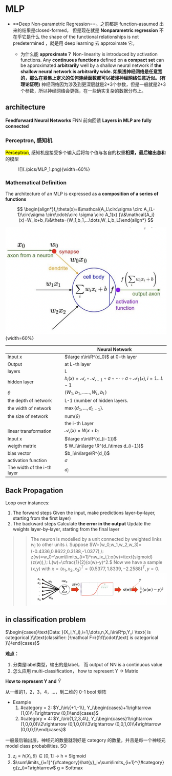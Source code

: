 # MLP

- ==Deep Non-parametric Regression==。之前都是 function-assumed 出来的结果是closed-formed， 但是现在就是 **Nonparametric regression** 不在乎它是什么 the shape of the functional relationships is not predetermined ，就是用 deep learning 去 approximate 它。

    - 为什么能 **approximate？**
    Non-linearity is introduced by activation functions.
    Any **continuous functions** defined on **a compact set** can be approximated **arbitrarily** well by a shallow neural network if **the shallow neural network is arbitrarily wide. 如果浅神经网络是任意宽的，那么在紧集上定义的任何连续函数都可以被浅神经网络任意近似。(有理论证明)**
    神经网络因为涉及到更深层就是2*3个参数，但是一般就是2+3个参数，所以神经网络会更强，在一些确实复杂的数据分布上。

## architecture

**Feedforward Neural Networks** FNN 前向回馈 **Layers in MLP are fully connected**

### Perceptron, 感知机

<div class="grid" markdown>
<p><mark>Perceptron</mark>, 感知机是接受多个输入后将每个值与各自的权重<b>相乘，最后输出总和</b>的模型</p>
<figure markdown="span">![](./pics/MLP_1.png){width=60%}</figure>
</div>

### Mathematical Definition

The architecture of an MLP is expressed as **a composition of a series of functions**

$$
\begin{align*}f_\theta(x)=&\mathcal{A_L\circ\sigma \circ A_{L-1}\circ\sigma \circ\cdots\circ \sigma \circ A_1(x) }\\&\mathcal{A_i}(x)=W_ix+b_i\\&\theta=(W_1,b_1,...\dots,W_L,b_L)\end{align*}
$$

![](./pics/MLP_2.png){width=60%}

|  | Neural Network |
| --- | --- |
| Input x | $\large x\in\R^{d_0}$ at 0-th layer |
| Output | at L-th layer |
| layers | L |
| hidden layer | $h_i(x)=\mathcal{A_i \circ A_{i-1}\circ\sigma \circ\cdots\circ \sigma \circ A_1(x) },i=1...L-1$ |
| $\theta$ | $(W_1,b_1,...\dots,W_L,b_L)$ |
| the depth of network | L-1 (number of hidden layers. |
| the width of  network | $\max\{d_1 , ... , d_{L-1}\}.$ |
| the size of  network | $\text{num}( \theta)$ |
|  | the i-th Layer |
| linear transformation | $\mathcal{A_i}(x)=W_ix+b_i$ |
| Input x | $\large x\in\R^{d_{i-1}}$ |
| weigth matrix | $ W_i\in\large \R^{d_i\times d_{i-1}}$ |
| bias vector | $b_i\in\large\R^{d_i}$ |
| activation function |  $\sigma$ |
| The width of the i-th layer | $d_i$ |

## Back Propagation

Loop over instances:

1. The forward steps
Given the input, make predictions layer-by-layer, starting from the first layer)
2. The backward steps
Calculate **the error in the output**
Update the weights layer-by-layer, starting from the final layer

> > The neuron is modelled by a unit connected by weighted links $w_i$ to other units 𝑖. Suppose $W=(w_0,w_1,w_2,w_3)=(-0.4336,0.8622,0.3188,-1.0377),\: z(w)=w_0+\sum\limits_{i=1}^nw_ix_i,\:o(w)=\text{sigmoid}(z(w)),\: L(w)=\cfrac{1}{2}(o(w)-y)^2.$
> > Now we have a sample (x,y) with $x = (x_1,x_2,x_3)^T = (0.5377,1.8339,-2.2588)^T, y = 0$.
> > ![](./pics/MLP_3.png)

## in classification problem

$\begin{cases}\text{Data: }(X_i,Y_i),i=1,\dots,n,X_i\in\R^p,Y_i \text{ is categorical }\\\text{classifier: }\mathcal F=\{f:f(\cdot)\text{ is categorical }\}\end{cases}$

**难点：**

1. 分类是label类型，输出的是label， 而 output of NN is a continuous value
2. 怎么应用 multi-classification， how to represent Y   $\rightarrow$ Matrix

**How to represent Y and** $\hat{Y}$

从一维的1，2，3，4，…，到二维的 0-1 bool 矩阵

- Example
    1. \#category = 2: $Y_i\in\{+1,-1\}, Y_i\begin{cases}+1\rightarrow (1,0)\\-1\rightarrow (0,1)\end{cases}$
    2. \#category = 4: $Y_i\in\{1,2,3,4\}, Y_i\begin{cases}1\rightarrow (1,0,0,0)\\2\rightarrow (0,1,0,0)\\3\rightarrow (0,0,1,0)\\4\rightarrow (0,0,0,1)\end{cases}$

一般最后输出层，神经元的数量就刚好是 category 的数量，并且是每一个神经元 model class probabilities. SO

1. $z_i=h(X_i,\theta)\in[0,1]$ $\rightarrow$ h = Sigmoid
2. $\sum\limits_{i=1}^{\#category}\hat{y}_i=\sum\limits_{i=1}^{\#category}g(z_i)=1\rightarrow$  g = Softmax
